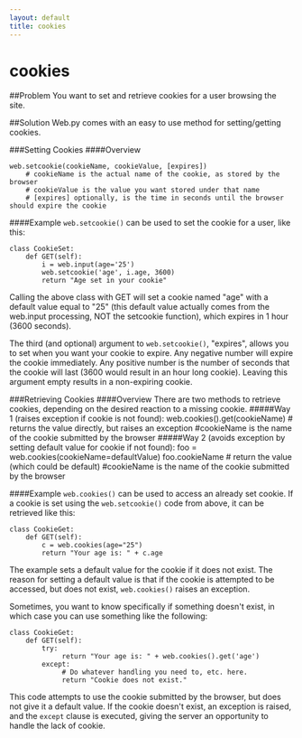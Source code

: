 ```yaml
---
layout: default
title: cookies
---
```


# cookies

##Problem
You want to set and retrieve cookies for a user browsing the site.

##Solution
Web.py comes with an easy to use method for setting/getting cookies.

###Setting Cookies
####Overview

    web.setcookie(cookieName, cookieValue, [expires])
        # cookieName is the actual name of the cookie, as stored by the browser
        # cookieValue is the value you want stored under that name
        # [expires] optionally, is the time in seconds until the browser should expire the cookie

####Example
`web.setcookie()` can be used to set the cookie for a user, like this:

    class CookieSet:
        def GET(self):
            i = web.input(age='25')
            web.setcookie('age', i.age, 3600)
            return "Age set in your cookie"


Calling the above class with GET will set a cookie named "age" with a default value equal to "25" (this default value actually comes from the web.input processing, NOT the setcookie function), which expires in 1 hour (3600 seconds).

The third (and optional) argument to `web.setcookie()`, "expires", allows you to set when you want your cookie to expire.  Any negative number will expire the cookie immediately.  Any positive number is the number of seconds that the cookie will last (3600 would result in an hour long cookie).  Leaving this argument empty results in a non-expiring cookie.

###Retrieving Cookies
####Overview
There are two methods to retrieve cookies, depending on the desired reaction to a missing cookie.
#####Way 1 (raises exception if cookie is not found):
    web.cookies().get(cookieName)  # returns the value directly, but raises an exception
        #cookieName is the name of the cookie submitted by the browser
#####Way 2 (avoids exception by setting default value for cookie if not found):
    foo = web.cookies(cookieName=defaultValue)
    foo.cookieName   # return the value (which could be default)
        #cookieName is the name of the cookie submitted by the browser

####Example
`web.cookies()` can be used to access an already set cookie.  If a cookie is set using the `web.setcookie()` code from above, it can be retrieved like this:

    class CookieGet:
        def GET(self):
            c = web.cookies(age="25")
            return "Your age is: " + c.age

The example sets a default value for the cookie if it does not exist.  The reason for setting a default value is that if the cookie is attempted to be accessed, but does not exist, `web.cookies()` raises an exception.  

Sometimes, you want to know specifically if something doesn't exist, in which case you can use something like the following:

    class CookieGet:
        def GET(self):
            try: 
                 return "Your age is: " + web.cookies().get('age')
            except:
                 # Do whatever handling you need to, etc. here.
                 return "Cookie does not exist."


This code attempts to use the cookie submitted by the browser, but does not give it a default value.  If the cookie doesn't exist, an exception is raised, and the `except` clause is executed, giving the server an opportunity to handle the lack of cookie.